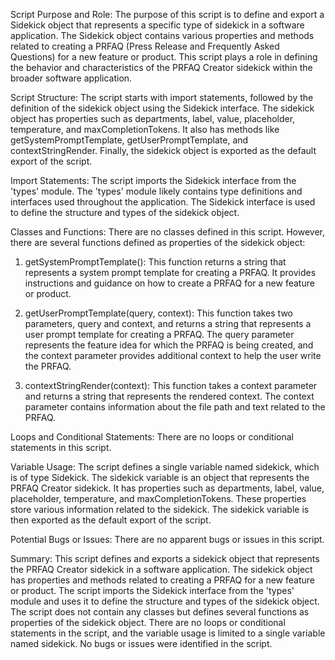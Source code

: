 Script Purpose and Role:
The purpose of this script is to define and export a Sidekick object that represents a specific type of sidekick in a software application. The Sidekick object contains various properties and methods related to creating a PRFAQ (Press Release and Frequently Asked Questions) for a new feature or product. This script plays a role in defining the behavior and characteristics of the PRFAQ Creator sidekick within the broader software application.

Script Structure:
The script starts with import statements, followed by the definition of the sidekick object using the Sidekick interface. The sidekick object has properties such as departments, label, value, placeholder, temperature, and maxCompletionTokens. It also has methods like getSystemPromptTemplate, getUserPromptTemplate, and contextStringRender. Finally, the sidekick object is exported as the default export of the script.

Import Statements:
The script imports the Sidekick interface from the 'types' module. The 'types' module likely contains type definitions and interfaces used throughout the application. The Sidekick interface is used to define the structure and types of the sidekick object.

Classes and Functions:
There are no classes defined in this script. However, there are several functions defined as properties of the sidekick object:

1. getSystemPromptTemplate(): This function returns a string that represents a system prompt template for creating a PRFAQ. It provides instructions and guidance on how to create a PRFAQ for a new feature or product.

2. getUserPromptTemplate(query, context): This function takes two parameters, query and context, and returns a string that represents a user prompt template for creating a PRFAQ. The query parameter represents the feature idea for which the PRFAQ is being created, and the context parameter provides additional context to help the user write the PRFAQ.

3. contextStringRender(context): This function takes a context parameter and returns a string that represents the rendered context. The context parameter contains information about the file path and text related to the PRFAQ.

Loops and Conditional Statements:
There are no loops or conditional statements in this script.

Variable Usage:
The script defines a single variable named sidekick, which is of type Sidekick. The sidekick variable is an object that represents the PRFAQ Creator sidekick. It has properties such as departments, label, value, placeholder, temperature, and maxCompletionTokens. These properties store various information related to the sidekick. The sidekick variable is then exported as the default export of the script.

Potential Bugs or Issues:
There are no apparent bugs or issues in this script.

Summary:
This script defines and exports a sidekick object that represents the PRFAQ Creator sidekick in a software application. The sidekick object has properties and methods related to creating a PRFAQ for a new feature or product. The script imports the Sidekick interface from the 'types' module and uses it to define the structure and types of the sidekick object. The script does not contain any classes but defines several functions as properties of the sidekick object. There are no loops or conditional statements in the script, and the variable usage is limited to a single variable named sidekick. No bugs or issues were identified in the script.